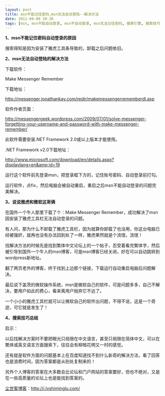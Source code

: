 ```yaml
---
layout: post
title: msn不能记住密码,msn无法自动登陆--解决方法
date: 2011-09-09 20:36
tags: [msn, msn不能自动登录, msn不自动登录, msn无法记住密码, 搜索引擎, 搜索技巧, 电脑网络, 网络]
---
```

<strong>1、msn不能记住密码自动登录的原因</strong>

搜索得知是因为安装了雅虎工具条导致的，卸载之后问题依旧。

<strong>2、msn无法自动登陆的解决方法</strong>

下载软件：

Make Messenger Remember

下载地址：

<a href="http://messenger.jonathankay.com/redir/makemessengerrememberdl.asp" target="_blank">http://messenger.jonathankay.com/redir/makemessengerrememberdl.asp</a>

软件作者页面：

<a href="http://messengergeek.wordpress.com/2009/07/01/solve-messenger-forgetting-your-username-and-password-with-make-messenger-remember/" target="_blank">http://messengergeek.wordpress.com/2009/07/01/solve-messenger-forgetting-your-username-and-password-with-make-messenger-remember/</a>

此软件需要安装.NET Framework 2.0或以上版本才能使用。

.NET Framework v2.0下载地址：

<a href="http://www.microsoft.com/download/en/details.aspx?displaylang=en&amp;id=19" target="_blank">http://www.microsoft.com/download/en/details.aspx?displaylang=en&amp;id=19</a>

运行这个软件前先登录msn，把登录框下方的，记住账号密码、自动登录前打勾。

运行软件，点fix，然后电脑会被自动重启，重启之后msn不能自动登录的问题完美解决。

<strong>3、说说雅虎和微软这哥俩</strong>

在国外一个牛人那里下载了个：Make Messenger Remember，成功解决了msn因安装了雅虎工具栏无法自动登录的问题。

有人问，那为什么不卸载了雅虎工具栏，因为就算你卸载了也没用，你这台电脑已经被强奸，就再也没有办法回到处了一样，雅虎果然就是个流氓，流氓！

找解决方法的时候先是找到繁体中文论坛上的一个帖子，忍受着看完繁体字，然后被引导到国外一个牛人的msn博客，可是msn博客已经关闭，好在可以自动跳转到wordpress新地址。

翻了两页老外的博客，终于找到上边那个链接，下载运行自动重启电脑后问题解决。

最后说下盖茨的微软操作系统，msn是微软自己的软件，可是问题多多，自己不解决，要用户如此的费心，看来离用户抛弃它不远了。

一个小小的雅虎工具栏就可以让微软自己的软件出问题，不得不说，这是一个奇迹，可它就是发生了！

<strong>4、搜索技巧总结</strong>

启示：

以后找解决方案时不要把眼光只局限在中文语言，甚至只局限在简体中文，可以在繁体或英文语言方面搜索下，往往会有柳暗花明又一村的感觉。

还有就是软件方面的问题基本上在百度知道找不到什么新奇的解决方法，看了回答也是浪费时间，因为答案都是从别处复制来的！

另外个人博客的答案在大多数会比论坛和门户网站的答案要好，但也不绝对，又是在一些高质量的论坛上也是能找到答案的。

<a href="http://i.lvshiminglu.com/">尘世客博客</a>：<a href="http://i.lvshiminglu.com/">http://i.lvshiminglu.com/</a>

